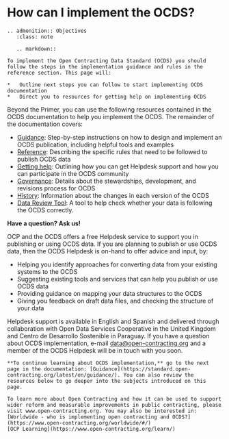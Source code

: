 # How can I implement the OCDS?
```{eval-rst}
.. admonition:: Objectives
   :class: note

   .. markdown::

To implement the Open Contracting Data Standard (OCDS) you should follow the steps in the implementation guidance and rules in the reference section. This page will:

*   Outline next steps you can follow to start implementing OCDS documentation
*   Direct you to resources for getting help on implementing OCDS
```
Beyond the Primer, you can use the following resources contained in the OCDS documentation to help you implement the OCDS. The remainder of the documentation covers:

*   [Guidance](https://standard.open-contracting.org/latest/en/guidance/): Step-by-step instructions on how to design and implement an OCDS publication, including helpful tools and examples
*   [Reference](https://standard.open-contracting.org/latest/en/schema/): Describing the specific rules that need to be followed to publish OCDS data
*   [Getting help](https://standard.open-contracting.org/latest/en/support/): Outlining how you can get Helpdesk support and how you can participate in the OCDS community
*   [Governance](https://standard.open-contracting.org/latest/en/governance/): Details about the stewardships, development, and revisions process for OCDS
*   [History](https://standard.open-contracting.org/latest/en/history/): Information about the changes in each version of the OCDS
*   [Data Review Tool](https://standard.open-contracting.org/review/): A tool to help check whether your data is following the OCDS correctly.

**Have a question? Ask us!**

OCP and the OCDS offers a free Helpdesk service to support you in publishing or using OCDS data. If you are planning to publish or use OCDS data, then the OCDS Helpdesk is on-hand to offer advice and input, by:

*   Helping you identify approaches for converting data from your existing systems to the OCDS
*   Suggesting existing tools and services that can help you publish or use OCDS data
*   Providing guidance on mapping your data structures to the OCDS
*   Giving you feedback on draft data files, and checking the structure of your data

Helpdesk support is available in English and Spanish and delivered through collaboration with Open Data Services Cooperative in the United Kingdom and Centro de Desarrollo Sostenible in Paraguay. If you have a question about OCDS implementation, e-mail [data@open-contracting.org](mailto:data@open-contracting.org) and a member of the OCDS Helpdesk will be in touch with you soon.

```
**To continue learning about OCDS implementation,** go to the next page in the documentation: [Guidance](https://standard.open-contracting.org/latest/en/guidance/). You can also review the resources below to go deeper into the subjects introduced on this page.

To learn more about Open Contracting and how it can be used to support wider reform and measurable improvements in public contracting, please visit www.open-contracting.org. You may also be interested in:
[Worldwide - who is implementing open contracting and OCDS?](https://www.open-contracting.org/worldwide/#/)
[OCP Learning](https://www.open-contracting.org/learn/)
```
